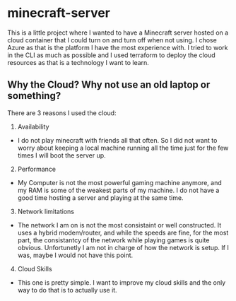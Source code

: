 # minecraft-server

This is a little project where I wanted to have a Minecraft server hosted on a cloud container that I could turn on and turn off when not using. 
I chose Azure as that is the platform I have the most experience with. I tried to work in the CLI as much as possible and I used terraform to deploy the cloud resources as that is a technology I want to learn.

## Why the Cloud? Why not use an old laptop or something?
There are 3 reasons I used the cloud:
1. Availability
- I do not play minecraft with friends all that often. So I did not want to worry about keeping a local machine running all the time just for the few times I will boot the server up.
2. Performance 
- My Computer is not the most powerful gaming machine anymore, and my RAM is some of the weakest parts of my machine. I do not have a good time hosting a server and playing at the same time.
3. Network limitations
- The network I am on is not the most consistaint or well constructed. It uses a hybrid modem/router, and while the speeds are fine, for the most part, the consistantcy of the network while playing games is quite obvious.
  Unfortunetly I am not in charge of how the network is setup. If I was, maybe I would not have this point.
4. Cloud Skills
- This one is pretty simple. I want to improve my cloud skills and the only way to do that is to actually use it.




